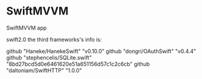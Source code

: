 # SwiftMVVM
SwiftMVVM app

swift2.0 the third frameworks's info is:

github "Haneke/HanekeSwift" "v0.10.0"
github "dongri/OAuthSwift" "v0.4.4"
github "stephencelis/SQLite.swift" "8bd27bcd5d0e6461620e51a651156d57c1c2c6cb"
github "daltoniam/SwiftHTTP" "1.0.0"
